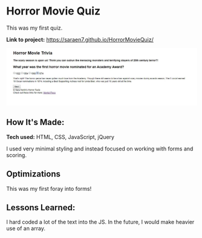 # Horror Movie Quiz
This was my first quiz.

**Link to project:** https://saraen7.github.io/HorrorMovieQuiz/

![Alt text](screenshot.jpg?raw=true "Horror Movie Quiz Screenshot")

## How It's Made:

**Tech used:** HTML, CSS, JavaScript, jQuery

I used very minimal styling and instead focused on working with forms and scoring.

## Optimizations

This was my first foray into forms!

## Lessons Learned:

I hard coded a lot of the text into the JS. In the future, I would make heavier use of an array.
